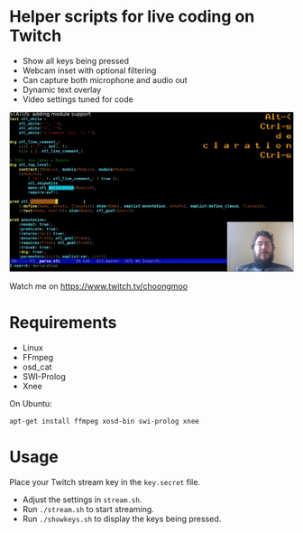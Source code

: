 # Helper scripts for live coding on Twitch

- Show all keys being pressed
- Webcam inset with optional filtering
- Can capture both microphone and audio out
- Dynamic text overlay
- Video settings tuned for code

![Screen grab of my stream](sample.png)

Watch me on https://www.twitch.tv/choongmoo

# Requirements

* Linux
* FFmpeg
* osd\_cat
* SWI-Prolog
* Xnee

On Ubuntu:

```
apt-get install ffmpeg xosd-bin swi-prolog xnee
```

# Usage

Place your Twitch stream key in the `key.secret` file.

* Adjust the settings in `stream.sh`.
* Run `./stream.sh` to start streaming.
* Run `./showkeys.sh` to display the keys being pressed.

